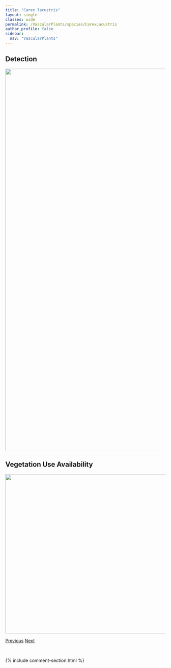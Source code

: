 ```yaml
---
title: "Carex lacustris"
layout: single
classes: wide
permalink: /VascularPlants/species/CarexLacustris
author_profile: false
sidebar:
  nav: "VascularPlants"
---
```


<h2>Detection</h2>

<a href="https://drive.google.com/uc?export=view&id=1DbHqydyW_AG08TIEceWSbvW1B__bRT0t">
<img src="https://drive.google.com/uc?export=view&id=1DbHqydyW_AG08TIEceWSbvW1B__bRT0t" height = "1200" width = "800">
</a>


<h2>Vegetation Use Availability</h2>

<a href="https://drive.google.com/uc?export=view&id=195wzN-M3QB-UHTzQoH6lr7f9PJZjAYgL">
<img src="https://drive.google.com/uc?export=view&id=195wzN-M3QB-UHTzQoH6lr7f9PJZjAYgL" height = "500" width = "1000">
</a>


<a href="/DevelopmentWebsite/VascularPlants/species/CarexInterior" class="pagination--pager" title="Inland Sedge">Previous</a> <a href="/DevelopmentWebsite/VascularPlants/species/CarexLasiocarpa" class="pagination--pager" title="Hairy Fruited Sedge">Next</a>

<p>&nbsp;</p>

{% include comment-section.html %}
